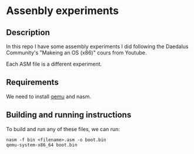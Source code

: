 # Assenbly experiments

## Description
In this repo I have some assembly experiments I did following the Daedalus Community's "Makeing an OS (x86)" cours from Youtube.

Each ASM file is a different experiment.

## Requirements
We need to install [qemu](https://www.qemu.org/download/) and nasm.

## Building and running instructions
To build and run any of these files, we can run:
```console
nasm -f bin <filename>.asm -o boot.bin
qemu-system-x86_64 boot.bin
```
